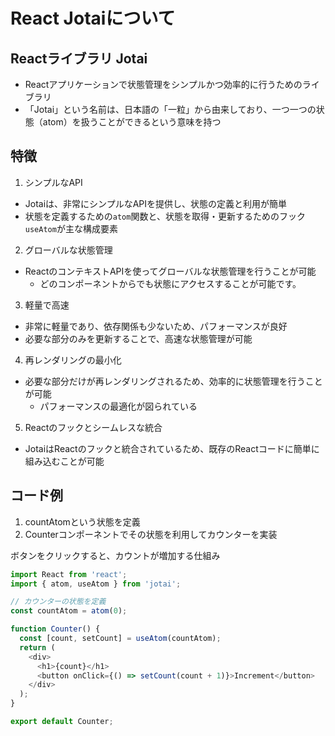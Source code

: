 # React Jotaiについて
## Reactライブラリ Jotai
- Reactアプリケーションで状態管理をシンプルかつ効率的に行うためのライブラリ
- 「Jotai」という名前は、日本語の「一粒」から由来しており、一つ一つの状態（atom）を扱うことができるという意味を持つ

## 特徴
1. シンプルなAPI
- Jotaiは、非常にシンプルなAPIを提供し、状態の定義と利用が簡単
- 状態を定義するための`atom`関数と、状態を取得・更新するためのフック`useAtom`が主な構成要素

2. グローバルな状態管理
- ReactのコンテキストAPIを使ってグローバルな状態管理を行うことが可能
    - どのコンポーネントからでも状態にアクセスすることが可能です。

3. 軽量で高速
- 非常に軽量であり、依存関係も少ないため、パフォーマンスが良好
- 必要な部分のみを更新することで、高速な状態管理が可能

4. 再レンダリングの最小化
- 必要な部分だけが再レンダリングされるため、効率的に状態管理を行うことが可能
    - パフォーマンスの最適化が図られている

5. Reactのフックとシームレスな統合
- JotaiはReactのフックと統合されているため、既存のReactコードに簡単に組み込むことが可能

## コード例
1. countAtomという状態を定義
2. Counterコンポーネントでその状態を利用してカウンターを実装

ボタンをクリックすると、カウントが増加する仕組み
```js
import React from 'react';
import { atom, useAtom } from 'jotai';

// カウンターの状態を定義
const countAtom = atom(0);

function Counter() {
  const [count, setCount] = useAtom(countAtom);
  return (
    <div>
      <h1>{count}</h1>
      <button onClick={() => setCount(count + 1)}>Increment</button>
    </div>
  );
}

export default Counter;

```